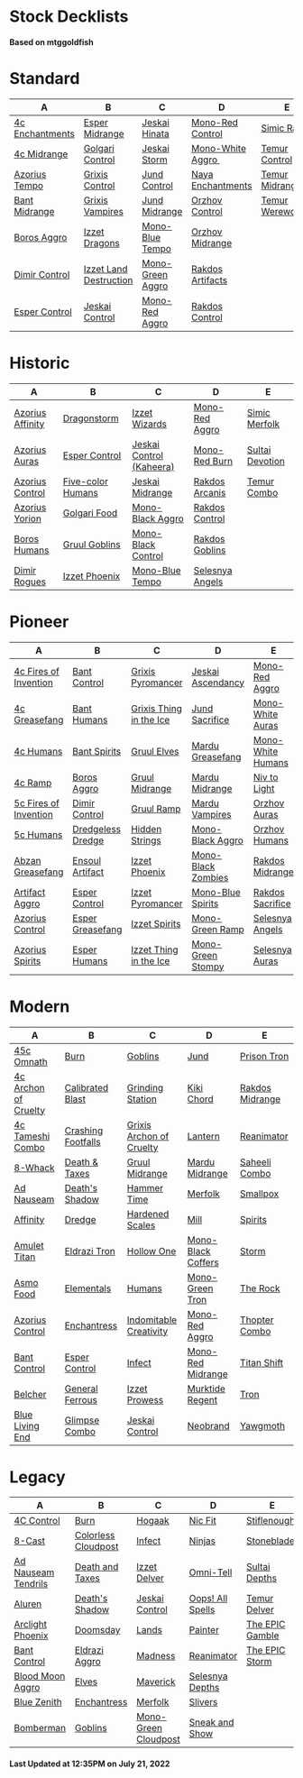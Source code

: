 # Stock Decklists
#### Based on mtggoldfish


# Standard

|                                A                                 |                                       B                                        |                                 C                                  |                                   D                                    |                                 E                                  |
|------------------------------------------------------------------|--------------------------------------------------------------------------------|--------------------------------------------------------------------|------------------------------------------------------------------------|--------------------------------------------------------------------|
|[4c Enchantments](./mtggoldfish/Standard/decks/4c_Enchantments.md)|[Esper Midrange](./mtggoldfish/Standard/decks/Esper_Midrange.md)                |[Jeskai Hinata](./mtggoldfish/Standard/decks/Jeskai_Hinata.md)      |[Mono-Red Control](./mtggoldfish/Standard/decks/Mono-Red_Control.md)    |[Simic Ramp](./mtggoldfish/Standard/decks/Simic_Ramp.md)            |
|[4c Midrange](./mtggoldfish/Standard/decks/4c_Midrange.md)        |[Golgari Control](./mtggoldfish/Standard/decks/Golgari_Control.md)              |[Jeskai Storm](./mtggoldfish/Standard/decks/Jeskai_Storm.md)        |[Mono-White Aggro ️](./mtggoldfish/Standard/decks/Mono-White_Aggro_️.md)|[Temur Control](./mtggoldfish/Standard/decks/Temur_Control.md)      |
|[Azorius Tempo](./mtggoldfish/Standard/decks/Azorius_Tempo.md)    |[Grixis Control](./mtggoldfish/Standard/decks/Grixis_Control.md)                |[Jund Control](./mtggoldfish/Standard/decks/Jund_Control.md)        |[Naya Enchantments](./mtggoldfish/Standard/decks/Naya_Enchantments.md)  |[Temur Midrange](./mtggoldfish/Standard/decks/Temur_Midrange.md)    |
|[Bant Midrange](./mtggoldfish/Standard/decks/Bant_Midrange.md)    |[Grixis Vampires](./mtggoldfish/Standard/decks/Grixis_Vampires.md)              |[Jund Midrange](./mtggoldfish/Standard/decks/Jund_Midrange.md)      |[Orzhov Control](./mtggoldfish/Standard/decks/Orzhov_Control.md)        |[Temur Werewolves](./mtggoldfish/Standard/decks/Temur_Werewolves.md)|
|[Boros Aggro](./mtggoldfish/Standard/decks/Boros_Aggro.md)        |[Izzet Dragons](./mtggoldfish/Standard/decks/Izzet_Dragons.md)                  |[Mono-Blue Tempo](./mtggoldfish/Standard/decks/Mono-Blue_Tempo.md)  |[Orzhov Midrange](./mtggoldfish/Standard/decks/Orzhov_Midrange.md)      |                                                                    |
|[Dimir Control](./mtggoldfish/Standard/decks/Dimir_Control.md)    |[Izzet Land Destruction](./mtggoldfish/Standard/decks/Izzet_Land_Destruction.md)|[Mono-Green Aggro](./mtggoldfish/Standard/decks/Mono-Green_Aggro.md)|[Rakdos Artifacts](./mtggoldfish/Standard/decks/Rakdos_Artifacts.md)    |                                                                    |
|[Esper Control](./mtggoldfish/Standard/decks/Esper_Control.md)    |[Jeskai Control](./mtggoldfish/Standard/decks/Jeskai_Control.md)                |[Mono-Red Aggro](./mtggoldfish/Standard/decks/Mono-Red_Aggro.md)    |[Rakdos Control](./mtggoldfish/Standard/decks/Rakdos_Control.md)        |                                                                    |


# Historic

|                                 A                                  |                                  B                                   |                                         C                                          |                                D                                 |                                E                                 |
|--------------------------------------------------------------------|----------------------------------------------------------------------|------------------------------------------------------------------------------------|------------------------------------------------------------------|------------------------------------------------------------------|
|[Azorius Affinity](./mtggoldfish/Historic/decks/Azorius_Affinity.md)|[Dragonstorm](./mtggoldfish/Historic/decks/Dragonstorm.md)            |[Izzet Wizards](./mtggoldfish/Historic/decks/Izzet_Wizards.md)                      |[Mono-Red Aggro](./mtggoldfish/Historic/decks/Mono-Red_Aggro.md)  |[Simic Merfolk](./mtggoldfish/Historic/decks/Simic_Merfolk.md)    |
|[Azorius Auras](./mtggoldfish/Historic/decks/Azorius_Auras.md)      |[Esper Control](./mtggoldfish/Historic/decks/Esper_Control.md)        |[Jeskai Control (Kaheera)](./mtggoldfish/Historic/decks/Jeskai_Control_(Kaheera).md)|[Mono-Red Burn](./mtggoldfish/Historic/decks/Mono-Red_Burn.md)    |[Sultai Devotion](./mtggoldfish/Historic/decks/Sultai_Devotion.md)|
|[Azorius Control](./mtggoldfish/Historic/decks/Azorius_Control.md)  |[Five-color Humans](./mtggoldfish/Historic/decks/Five-color_Humans.md)|[Jeskai Midrange](./mtggoldfish/Historic/decks/Jeskai_Midrange.md)                  |[Rakdos Arcanis](./mtggoldfish/Historic/decks/Rakdos_Arcanis.md)  |[Temur Combo](./mtggoldfish/Historic/decks/Temur_Combo.md)        |
|[Azorius Yorion](./mtggoldfish/Historic/decks/Azorius_Yorion.md)    |[Golgari Food](./mtggoldfish/Historic/decks/Golgari_Food.md)          |[Mono-Black Aggro](./mtggoldfish/Historic/decks/Mono-Black_Aggro.md)                |[Rakdos Control](./mtggoldfish/Historic/decks/Rakdos_Control.md)  |                                                                  |
|[Boros Humans](./mtggoldfish/Historic/decks/Boros_Humans.md)        |[Gruul Goblins](./mtggoldfish/Historic/decks/Gruul_Goblins.md)        |[Mono-Black Control](./mtggoldfish/Historic/decks/Mono-Black_Control.md)            |[Rakdos Goblins](./mtggoldfish/Historic/decks/Rakdos_Goblins.md)  |                                                                  |
|[Dimir Rogues](./mtggoldfish/Historic/decks/Dimir_Rogues.md)        |[Izzet Phoenix](./mtggoldfish/Historic/decks/Izzet_Phoenix.md)        |[Mono-Blue Tempo](./mtggoldfish/Historic/decks/Mono-Blue_Tempo.md)                  |[Selesnya Angels](./mtggoldfish/Historic/decks/Selesnya_Angels.md)|                                                                  |


# Pioneer

|                                      A                                      |                                  B                                  |                                        C                                        |                                   D                                   |                                  E                                  |
|-----------------------------------------------------------------------------|---------------------------------------------------------------------|---------------------------------------------------------------------------------|-----------------------------------------------------------------------|---------------------------------------------------------------------|
|[4c Fires of Invention](./mtggoldfish/Pioneer/decks/4c_Fires_of_Invention.md)|[Bant Control](./mtggoldfish/Pioneer/decks/Bant_Control.md)          |[Grixis Pyromancer](./mtggoldfish/Pioneer/decks/Grixis_Pyromancer.md)            |[Jeskai Ascendancy](./mtggoldfish/Pioneer/decks/Jeskai_Ascendancy.md)  |[Mono-Red Aggro](./mtggoldfish/Pioneer/decks/Mono-Red_Aggro.md)      |
|[4c Greasefang](./mtggoldfish/Pioneer/decks/4c_Greasefang.md)                |[Bant Humans](./mtggoldfish/Pioneer/decks/Bant_Humans.md)            |[Grixis Thing in the Ice](./mtggoldfish/Pioneer/decks/Grixis_Thing_in_the_Ice.md)|[Jund Sacrifice](./mtggoldfish/Pioneer/decks/Jund_Sacrifice.md)        |[Mono-White Auras](./mtggoldfish/Pioneer/decks/Mono-White_Auras.md)  |
|[4c Humans](./mtggoldfish/Pioneer/decks/4c_Humans.md)                        |[Bant Spirits](./mtggoldfish/Pioneer/decks/Bant_Spirits.md)          |[Gruul Elves](./mtggoldfish/Pioneer/decks/Gruul_Elves.md)                        |[Mardu Greasefang](./mtggoldfish/Pioneer/decks/Mardu_Greasefang.md)    |[Mono-White Humans](./mtggoldfish/Pioneer/decks/Mono-White_Humans.md)|
|[4c Ramp](./mtggoldfish/Pioneer/decks/4c_Ramp.md)                            |[Boros Aggro](./mtggoldfish/Pioneer/decks/Boros_Aggro.md)            |[Gruul Midrange](./mtggoldfish/Pioneer/decks/Gruul_Midrange.md)                  |[Mardu Midrange](./mtggoldfish/Pioneer/decks/Mardu_Midrange.md)        |[Niv to Light](./mtggoldfish/Pioneer/decks/Niv_to_Light.md)          |
|[5c Fires of Invention](./mtggoldfish/Pioneer/decks/5c_Fires_of_Invention.md)|[Dimir Control](./mtggoldfish/Pioneer/decks/Dimir_Control.md)        |[Gruul Ramp](./mtggoldfish/Pioneer/decks/Gruul_Ramp.md)                          |[Mardu Vampires](./mtggoldfish/Pioneer/decks/Mardu_Vampires.md)        |[Orzhov Auras](./mtggoldfish/Pioneer/decks/Orzhov_Auras.md)          |
|[5c Humans](./mtggoldfish/Pioneer/decks/5c_Humans.md)                        |[Dredgeless Dredge](./mtggoldfish/Pioneer/decks/Dredgeless_Dredge.md)|[Hidden Strings](./mtggoldfish/Pioneer/decks/Hidden_Strings.md)                  |[Mono-Black Aggro](./mtggoldfish/Pioneer/decks/Mono-Black_Aggro.md)    |[Orzhov Humans](./mtggoldfish/Pioneer/decks/Orzhov_Humans.md)        |
|[Abzan Greasefang](./mtggoldfish/Pioneer/decks/Abzan_Greasefang.md)          |[Ensoul Artifact](./mtggoldfish/Pioneer/decks/Ensoul_Artifact.md)    |[Izzet Phoenix](./mtggoldfish/Pioneer/decks/Izzet_Phoenix.md)                    |[Mono-Black Zombies](./mtggoldfish/Pioneer/decks/Mono-Black_Zombies.md)|[Rakdos Midrange](./mtggoldfish/Pioneer/decks/Rakdos_Midrange.md)    |
|[Artifact Aggro](./mtggoldfish/Pioneer/decks/Artifact_Aggro.md)              |[Esper Control](./mtggoldfish/Pioneer/decks/Esper_Control.md)        |[Izzet Pyromancer](./mtggoldfish/Pioneer/decks/Izzet_Pyromancer.md)              |[Mono-Blue Spirits](./mtggoldfish/Pioneer/decks/Mono-Blue_Spirits.md)  |[Rakdos Sacrifice](./mtggoldfish/Pioneer/decks/Rakdos_Sacrifice.md)  |
|[Azorius Control](./mtggoldfish/Pioneer/decks/Azorius_Control.md)            |[Esper Greasefang](./mtggoldfish/Pioneer/decks/Esper_Greasefang.md)  |[Izzet Spirits](./mtggoldfish/Pioneer/decks/Izzet_Spirits.md)                    |[Mono-Green Ramp](./mtggoldfish/Pioneer/decks/Mono-Green_Ramp.md)      |[Selesnya Angels](./mtggoldfish/Pioneer/decks/Selesnya_Angels.md)    |
|[Azorius Spirits](./mtggoldfish/Pioneer/decks/Azorius_Spirits.md)            |[Esper Humans](./mtggoldfish/Pioneer/decks/Esper_Humans.md)          |[Izzet Thing in the Ice](./mtggoldfish/Pioneer/decks/Izzet_Thing_in_the_Ice.md)  |[Mono-Green Stompy](./mtggoldfish/Pioneer/decks/Mono-Green_Stompy.md)  |[Selesnya Auras](./mtggoldfish/Pioneer/decks/Selesnya_Auras.md)      |


# Modern

|                                    A                                     |                                  B                                   |                                        C                                         |                                  D                                   |                               E                                |
|--------------------------------------------------------------------------|----------------------------------------------------------------------|----------------------------------------------------------------------------------|----------------------------------------------------------------------|----------------------------------------------------------------|
|[45c Omnath](./mtggoldfish/Modern/decks/45c_Omnath.md)                    |[Burn](./mtggoldfish/Modern/decks/Burn.md)                            |[Goblins](./mtggoldfish/Modern/decks/Goblins.md)                                  |[Jund](./mtggoldfish/Modern/decks/Jund.md)                            |[Prison Tron](./mtggoldfish/Modern/decks/Prison_Tron.md)        |
|[4c Archon of Cruelty](./mtggoldfish/Modern/decks/4c_Archon_of_Cruelty.md)|[Calibrated Blast](./mtggoldfish/Modern/decks/Calibrated_Blast.md)    |[Grinding Station](./mtggoldfish/Modern/decks/Grinding_Station.md)                |[Kiki Chord](./mtggoldfish/Modern/decks/Kiki_Chord.md)                |[Rakdos Midrange](./mtggoldfish/Modern/decks/Rakdos_Midrange.md)|
|[4c Tameshi Combo](./mtggoldfish/Modern/decks/4c_Tameshi_Combo.md)        |[Crashing Footfalls](./mtggoldfish/Modern/decks/Crashing_Footfalls.md)|[Grixis Archon of Cruelty](./mtggoldfish/Modern/decks/Grixis_Archon_of_Cruelty.md)|[Lantern](./mtggoldfish/Modern/decks/Lantern.md)                      |[Reanimator](./mtggoldfish/Modern/decks/Reanimator.md)          |
|[8-Whack](./mtggoldfish/Modern/decks/8-Whack.md)                          |[Death & Taxes](./mtggoldfish/Modern/decks/Death_&_Taxes.md)          |[Gruul Midrange](./mtggoldfish/Modern/decks/Gruul_Midrange.md)                    |[Mardu Midrange](./mtggoldfish/Modern/decks/Mardu_Midrange.md)        |[Saheeli Combo](./mtggoldfish/Modern/decks/Saheeli_Combo.md)    |
|[Ad Nauseam](./mtggoldfish/Modern/decks/Ad_Nauseam.md)                    |[Death's Shadow](./mtggoldfish/Modern/decks/Death's_Shadow.md)        |[Hammer Time](./mtggoldfish/Modern/decks/Hammer_Time.md)                          |[Merfolk](./mtggoldfish/Modern/decks/Merfolk.md)                      |[Smallpox](./mtggoldfish/Modern/decks/Smallpox.md)              |
|[Affinity](./mtggoldfish/Modern/decks/Affinity.md)                        |[Dredge](./mtggoldfish/Modern/decks/Dredge.md)                        |[Hardened Scales](./mtggoldfish/Modern/decks/Hardened_Scales.md)                  |[Mill](./mtggoldfish/Modern/decks/Mill.md)                            |[Spirits](./mtggoldfish/Modern/decks/Spirits.md)                |
|[Amulet Titan](./mtggoldfish/Modern/decks/Amulet_Titan.md)                |[Eldrazi Tron](./mtggoldfish/Modern/decks/Eldrazi_Tron.md)            |[Hollow One](./mtggoldfish/Modern/decks/Hollow_One.md)                            |[Mono-Black Coffers](./mtggoldfish/Modern/decks/Mono-Black_Coffers.md)|[Storm](./mtggoldfish/Modern/decks/Storm.md)                    |
|[Asmo Food](./mtggoldfish/Modern/decks/Asmo_Food.md)                      |[Elementals](./mtggoldfish/Modern/decks/Elementals.md)                |[Humans](./mtggoldfish/Modern/decks/Humans.md)                                    |[Mono-Green Tron](./mtggoldfish/Modern/decks/Mono-Green_Tron.md)      |[The Rock](./mtggoldfish/Modern/decks/The_Rock.md)              |
|[Azorius Control](./mtggoldfish/Modern/decks/Azorius_Control.md)          |[Enchantress](./mtggoldfish/Modern/decks/Enchantress.md)              |[Indomitable Creativity](./mtggoldfish/Modern/decks/Indomitable_Creativity.md)    |[Mono-Red Aggro](./mtggoldfish/Modern/decks/Mono-Red_Aggro.md)        |[Thopter Combo](./mtggoldfish/Modern/decks/Thopter_Combo.md)    |
|[Bant Control](./mtggoldfish/Modern/decks/Bant_Control.md)                |[Esper Control](./mtggoldfish/Modern/decks/Esper_Control.md)          |[Infect](./mtggoldfish/Modern/decks/Infect.md)                                    |[Mono-Red Midrange](./mtggoldfish/Modern/decks/Mono-Red_Midrange.md)  |[Titan Shift](./mtggoldfish/Modern/decks/Titan_Shift.md)        |
|[Belcher](./mtggoldfish/Modern/decks/Belcher.md)                          |[General Ferrous](./mtggoldfish/Modern/decks/General_Ferrous.md)      |[Izzet Prowess](./mtggoldfish/Modern/decks/Izzet_Prowess.md)                      |[Murktide Regent](./mtggoldfish/Modern/decks/Murktide_Regent.md)      |[Tron](./mtggoldfish/Modern/decks/Tron.md)                      |
|[Blue Living End](./mtggoldfish/Modern/decks/Blue_Living_End.md)          |[Glimpse Combo](./mtggoldfish/Modern/decks/Glimpse_Combo.md)          |[Jeskai Control](./mtggoldfish/Modern/decks/Jeskai_Control.md)                    |[Neobrand](./mtggoldfish/Modern/decks/Neobrand.md)                    |[Yawgmoth](./mtggoldfish/Modern/decks/Yawgmoth.md)              |


# Legacy

|                                   A                                    |                                   B                                    |                                    C                                     |                                D                                 |                               E                                |
|------------------------------------------------------------------------|------------------------------------------------------------------------|--------------------------------------------------------------------------|------------------------------------------------------------------|----------------------------------------------------------------|
|[4C Control](./mtggoldfish/Legacy/decks/4C_Control.md)                  |[Burn](./mtggoldfish/Legacy/decks/Burn.md)                              |[Hogaak](./mtggoldfish/Legacy/decks/Hogaak.md)                            |[Nic Fit](./mtggoldfish/Legacy/decks/Nic_Fit.md)                  |[Stiflenought](./mtggoldfish/Legacy/decks/Stiflenought.md)      |
|[8-Cast](./mtggoldfish/Legacy/decks/8-Cast.md)                          |[Colorless Cloudpost](./mtggoldfish/Legacy/decks/Colorless_Cloudpost.md)|[Infect](./mtggoldfish/Legacy/decks/Infect.md)                            |[Ninjas](./mtggoldfish/Legacy/decks/Ninjas.md)                    |[Stoneblade](./mtggoldfish/Legacy/decks/Stoneblade.md)          |
|[Ad Nauseam Tendrils](./mtggoldfish/Legacy/decks/Ad_Nauseam_Tendrils.md)|[Death and Taxes](./mtggoldfish/Legacy/decks/Death_and_Taxes.md)        |[Izzet Delver](./mtggoldfish/Legacy/decks/Izzet_Delver.md)                |[Omni-Tell](./mtggoldfish/Legacy/decks/Omni-Tell.md)              |[Sultai Depths](./mtggoldfish/Legacy/decks/Sultai_Depths.md)    |
|[Aluren](./mtggoldfish/Legacy/decks/Aluren.md)                          |[Death's Shadow](./mtggoldfish/Legacy/decks/Death's_Shadow.md)          |[Jeskai Control](./mtggoldfish/Legacy/decks/Jeskai_Control.md)            |[Oops! All Spells](./mtggoldfish/Legacy/decks/Oops!_All_Spells.md)|[Temur Delver](./mtggoldfish/Legacy/decks/Temur_Delver.md)      |
|[Arclight Phoenix](./mtggoldfish/Legacy/decks/Arclight_Phoenix.md)      |[Doomsday](./mtggoldfish/Legacy/decks/Doomsday.md)                      |[Lands](./mtggoldfish/Legacy/decks/Lands.md)                              |[Painter](./mtggoldfish/Legacy/decks/Painter.md)                  |[The EPIC Gamble](./mtggoldfish/Legacy/decks/The_EPIC_Gamble.md)|
|[Bant Control](./mtggoldfish/Legacy/decks/Bant_Control.md)              |[Eldrazi Aggro](./mtggoldfish/Legacy/decks/Eldrazi_Aggro.md)            |[Madness](./mtggoldfish/Legacy/decks/Madness.md)                          |[Reanimator](./mtggoldfish/Legacy/decks/Reanimator.md)            |[The EPIC Storm](./mtggoldfish/Legacy/decks/The_EPIC_Storm.md)  |
|[Blood Moon Aggro](./mtggoldfish/Legacy/decks/Blood_Moon_Aggro.md)      |[Elves](./mtggoldfish/Legacy/decks/Elves.md)                            |[Maverick](./mtggoldfish/Legacy/decks/Maverick.md)                        |[Selesnya Depths](./mtggoldfish/Legacy/decks/Selesnya_Depths.md)  |                                                                |
|[Blue Zenith](./mtggoldfish/Legacy/decks/Blue_Zenith.md)                |[Enchantress](./mtggoldfish/Legacy/decks/Enchantress.md)                |[Merfolk](./mtggoldfish/Legacy/decks/Merfolk.md)                          |[Slivers](./mtggoldfish/Legacy/decks/Slivers.md)                  |                                                                |
|[Bomberman](./mtggoldfish/Legacy/decks/Bomberman.md)                    |[Goblins](./mtggoldfish/Legacy/decks/Goblins.md)                        |[Mono-Green Cloudpost](./mtggoldfish/Legacy/decks/Mono-Green_Cloudpost.md)|[Sneak and Show](./mtggoldfish/Legacy/decks/Sneak_and_Show.md)    |                                                                |



#### Last Updated at 12:35PM on July 21, 2022